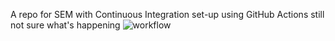 A repo for SEM with Continuous Integration set-up using GitHub Actions
still not sure what's happening
![workflow](https://github.com/<julkaswieta>/<sem>/actions/workflows/main.yml/badge.svg)